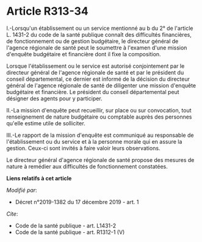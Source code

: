 # Article R313-34

I.-Lorsqu'un établissement ou un service mentionné au b du 2° de l'article L. 1431-2 du code de la santé publique connaît des
difficultés financières, de fonctionnement ou de gestion budgétaire, le directeur général de l'agence régionale de santé peut
le soumettre à l'examen d'une mission d'enquête budgétaire et financière dont il fixe la composition.

Lorsque l'établissement ou le service est autorisé conjointement par le directeur général de l'agence régionale de santé et
par le président du conseil départemental, ce dernier est informé de la décision du directeur général de l'agence régionale
de santé de diligenter une mission d'enquête budgétaire et financière. Le président du conseil départemental peut désigner
des agents pour y participer.

II.-La mission d'enquête peut recueillir, sur place ou sur convocation, tout renseignement de nature budgétaire ou comptable
auprès des personnes qu'elle estime utile de solliciter.

III.-Le rapport de la mission d'enquête est communiqué au responsable de l'établissement ou du service et à la personne
morale qui en assure la gestion. Ceux-ci sont invités à faire valoir leurs observations.

Le directeur général d'agence régionale de santé propose des mesures de nature à remédier aux difficultés de fonctionnement
constatées.

**Liens relatifs à cet article**

_Modifié par_:

  - Décret n°2019-1382 du 17 décembre 2019 - art. 1

_Cite_:

  - Code de la santé publique - art. L1431-2
  - Code de la santé publique - art. R1312-1 (V)
